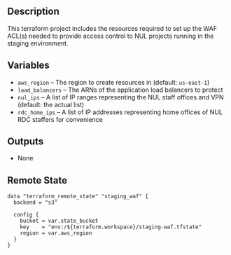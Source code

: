 ## Description

This terraform project includes the resources required to set up the WAF ACL(s) needed to provide access control to NUL projects running in the staging environment.

## Variables

* `aws_region` – The region to create resources in (default: `us-east-1`) 
* `load_balancers` – The ARNs of the application load balancers to protect
* `nul_ips` – A list of IP ranges representing the NUL staff offices and VPN (default: the actual list)
* `rdc_home_ips` – A list of IP addresses representing home offices of NUL RDC staffers for convenience

## Outputs

* None

## Remote State

```
data "terraform_remote_state" "staging_waf" {
  backend = "s3"

  config {
    bucket = var.state_bucket
    key    = "env:/${terraform.workspace}/staging-waf.tfstate"
    region = var.aws_region
  }
}
```
